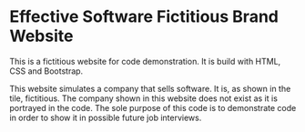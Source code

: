 # Effective Software Fictitious Brand Website

This is a fictitious website for code demonstration. It is build with HTML, CSS and Bootstrap. 

This website simulates a company that sells software. It is, as shown in the tile, fictitious. The company shown in this website does not exist as it is portrayed in the code. The sole purpose of this code is to demonstrate code in order to show it in possible future job interviews.
